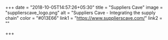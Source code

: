 +++
date = "2018-10-05T14:57:26+05:30"
title = "Suppliers Cave"
image = "supplierscave_logo.png"
alt = "Suppliers Cave - Integrating the supply chain"
color = "#013E66"
link1 = "https://www.supplierscave.com/"
link2 = ""

+++
